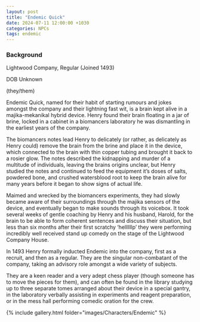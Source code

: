 ```yaml
---
layout: post
title: "Endemic Quick"
date: 2024-07-11 12:00:00 +1030
categories: NPCs
tags: endemic
---
```

### Background
Lightwood Company, Regular (Joined 1493)

DOB Unknown

(they/them)




Endemic Quick, named for their habit of starting rumours and jokes amongst the company and their lightning fast wit, is a brain kept alive in a majika-mekanikal hybrid device. Henry found their brain floating in a jar of brine, locked in a cabinet in a biomancers laboratory he was dismantling in the earliest years of the company.

The biomancers notes lead Henry to delicately (or rather, as delicately as Henry could) remove the brain from the brine and place it in the device, which connected to the brain with thin copper tubing and brought it back to a rosier glow. The notes described the kidnapping and murder of a multitude of individuals, leaving the brains origins unclear, but Henry studied the notes and continued to feed the equipment it’s doses of salts, powdered bone, and crushed watersblood root to keep the brain alive for many years before it began to show signs of actual life.

Maimed and wrecked by the biomancers experiments, they had slowly became aware of their surroundings through the majika sensors of the device, and eventually began to make sounds through its voicebox. It took several weeks of gentle coaching by Henry and his husband, Harold, for the brain to be able to form coherent sentences and discuss their situation, but less than six months after their first scratchy ‘hellllllp’ they were performing incredibly well received stand up comedy on the stage of the Lightwood Company House.

In 1493 Henry formally inducted Endemic into the company, first as a recruit, and then as a regular. They are the singular non-combatant of the company, taking an advisory role amongst a wide variety of subjects.

They are a keen reader and a very adept chess player (though someone has to move the pieces for them), and can often be found in the library studying up to three separate tomes arranged about their device in a special gantry, in the laboratory verbally assisting in experiments and reagent preparation, or in the mess hall performing comedic oration for the crew.

{% include gallery.html folder="images/Characters/Endemic" %}